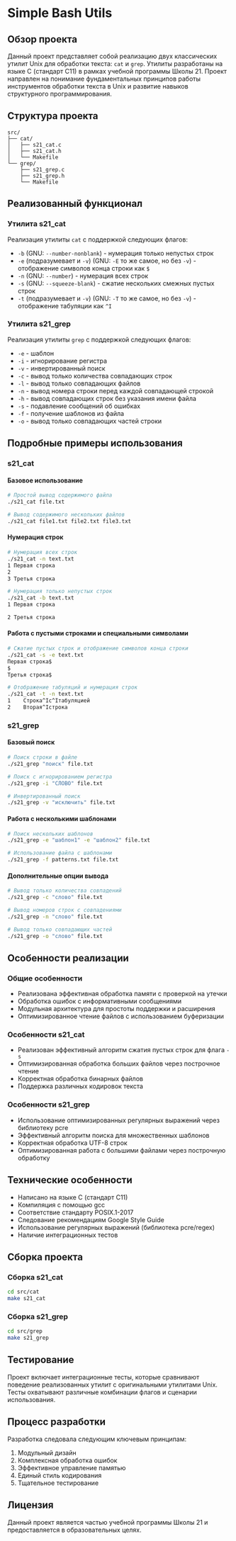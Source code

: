 # Simple Bash Utils

## Обзор проекта
Данный проект представляет собой реализацию двух классических утилит Unix для обработки текста: `cat` и `grep`. Утилиты разработаны на языке C (стандарт C11) в рамках учебной программы Школы 21. Проект направлен на понимание фундаментальных принципов работы инструментов обработки текста в Unix и развитие навыков структурного программирования.

## Структура проекта
```
src/
├── cat/
│   ├── s21_cat.c
│   ├── s21_cat.h
│   └── Makefile
└── grep/
    ├── s21_grep.c
    ├── s21_grep.h
    └── Makefile
```

## Реализованный функционал

### Утилита s21_cat
Реализация утилиты `cat` с поддержкой следующих флагов:
- `-b` (GNU: `--number-nonblank`) - нумерация только непустых строк
- `-e` (подразумевает и `-v`) (GNU: `-E` то же самое, но без `-v`) - отображение символов конца строки как `$`
- `-n` (GNU: `--number`) - нумерация всех строк
- `-s` (GNU: `--squeeze-blank`) - сжатие нескольких смежных пустых строк
- `-t` (подразумевает и `-v`) (GNU: `-T` то же самое, но без `-v`) - отображение табуляции как `^I`

### Утилита s21_grep
Реализация утилиты `grep` с поддержкой следующих флагов:
- `-e` - шаблон
- `-i` - игнорирование регистра
- `-v` - инвертированный поиск
- `-c` - вывод только количества совпадающих строк
- `-l` - вывод только совпадающих файлов
- `-n` - вывод номера строки перед каждой совпадающей строкой
- `-h` - вывод совпадающих строк без указания имени файла
- `-s` - подавление сообщений об ошибках
- `-f` - получение шаблонов из файла
- `-o` - вывод только совпадающих частей строки

## Подробные примеры использования

### s21_cat

#### Базовое использование
```bash
# Простой вывод содержимого файла
./s21_cat file.txt

# Вывод содержимого нескольких файлов
./s21_cat file1.txt file2.txt file3.txt
```

#### Нумерация строк
```bash
# Нумерация всех строк
./s21_cat -n text.txt
1 Первая строка
2
3 Третья строка

# Нумерация только непустых строк
./s21_cat -b text.txt
1 Первая строка

2 Третья строка
```

#### Работа с пустыми строками и специальными символами
```bash
# Сжатие пустых строк и отображение символов конца строки
./s21_cat -s -e text.txt
Первая строка$
$
Третья строка$

# Отображение табуляций и нумерация строк
./s21_cat -t -n text.txt
1    Строка^Iс^Iтабуляцией
2    Вторая^Iстрока
```

### s21_grep

#### Базовый поиск
```bash
# Поиск строки в файле
./s21_grep "поиск" file.txt

# Поиск с игнорированием регистра
./s21_grep -i "СЛОВО" file.txt

# Инвертированный поиск
./s21_grep -v "исключить" file.txt
```

#### Работа с несколькими шаблонами
```bash
# Поиск нескольких шаблонов
./s21_grep -e "шаблон1" -e "шаблон2" file.txt

# Использование файла с шаблонами
./s21_grep -f patterns.txt file.txt
```

#### Дополнительные опции вывода
```bash
# Вывод только количества совпадений
./s21_grep -c "слово" file.txt

# Вывод номеров строк с совпадениями
./s21_grep -n "слово" file.txt

# Вывод только совпадающих частей
./s21_grep -o "слово" file.txt
```

## Особенности реализации

### Общие особенности
- Реализована эффективная обработка памяти с проверкой на утечки
- Обработка ошибок с информативными сообщениями
- Модульная архитектура для простоты поддержки и расширения
- Оптимизированное чтение файлов с использованием буферизации

### Особенности s21_cat
- Реализован эффективный алгоритм сжатия пустых строк для флага `-s`
- Оптимизированная обработка больших файлов через построчное чтение
- Корректная обработка бинарных файлов
- Поддержка различных кодировок текста

### Особенности s21_grep
- Использование оптимизированных регулярных выражений через библиотеку pcre
- Эффективный алгоритм поиска для множественных шаблонов
- Корректная обработка UTF-8 строк
- Оптимизированная работа с большими файлами через построчную обработку

## Технические особенности
- Написано на языке C (стандарт C11)
- Компиляция с помощью gcc
- Соответствие стандарту POSIX.1-2017
- Следование рекомендациям Google Style Guide
- Использование регулярных выражений (библиотека pcre/regex)
- Наличие интеграционных тестов

## Сборка проекта

### Сборка s21_cat
```bash
cd src/cat
make s21_cat
```

### Сборка s21_grep
```bash
cd src/grep
make s21_grep
```

## Тестирование
Проект включает интеграционные тесты, которые сравнивают поведение реализованных утилит с оригинальными утилитами Unix. Тесты охватывают различные комбинации флагов и сценарии использования.

## Процесс разработки
Разработка следовала следующим ключевым принципам:
1. Модульный дизайн
2. Комплексная обработка ошибок
3. Эффективное управление памятью
4. Единый стиль кодирования
5. Тщательное тестирование

## Лицензия
Данный проект является частью учебной программы Школы 21 и предоставляется в образовательных целях.
